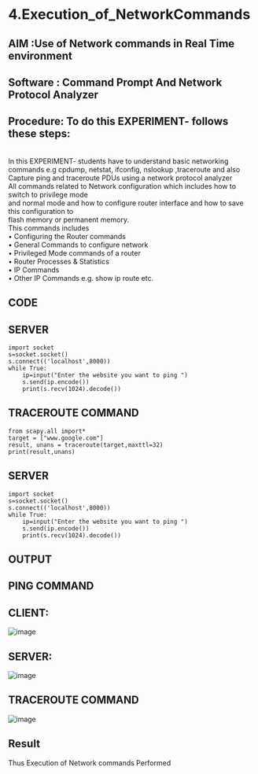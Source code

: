 # 4.Execution_of_NetworkCommands
## AIM :Use of Network commands in Real Time environment
## Software : Command Prompt And Network Protocol Analyzer
## Procedure: To do this EXPERIMENT- follows these steps:
<BR>
In this EXPERIMENT- students have to understand basic networking commands e.g cpdump, netstat, ifconfig, nslookup ,traceroute and also Capture ping and traceroute PDUs using a network protocol analyzer 
<BR>
All commands related to Network configuration which includes how to switch to privilege mode
<BR>
and normal mode and how to configure router interface and how to save this configuration to
<BR>
flash memory or permanent memory.
<BR>
This commands includes
<BR>
• Configuring the Router commands
<BR>
• General Commands to configure network
<BR>
• Privileged Mode commands of a router 
<BR>
• Router Processes & Statistics
<BR>
• IP Commands
<BR>
• Other IP Commands e.g. show ip route etc.
<BR>

## CODE
## SERVER
```
import socket 
s=socket.socket() 
s.connect(('localhost',8000)) 
while True: 
    ip=input("Enter the website you want to ping ") 
    s.send(ip.encode()) 
    print(s.recv(1024).decode())
```
## TRACEROUTE COMMAND
```
from scapy.all import* 
target = ["www.google.com"] 
result, unans = traceroute(target,maxttl=32) 
print(result,unans)
```
## SERVER
```
import socket 
s=socket.socket() 
s.connect(('localhost',8000)) 
while True: 
    ip=input("Enter the website you want to ping ") 
    s.send(ip.encode()) 
    print(s.recv(1024).decode())
```
## OUTPUT
## PING COMMAND
## CLIENT:

![image](https://github.com/Mahavidyajp/4.Execution_of_NetworkCommends/assets/144870914/e1243c89-f58d-4507-bb82-d7b4cf6a7fa7)

## SERVER:

![image](https://github.com/Mahavidyajp/4.Execution_of_NetworkCommends/assets/144870914/d77685e0-f036-45b7-8a2b-f42106c9ba67)

## TRACEROUTE COMMAND

![image](https://github.com/Mahavidyajp/4.Execution_of_NetworkCommends/assets/144870914/da66cd96-4f11-45f0-be8a-bc6a60c33470)

## Result
Thus Execution of Network commands Performed 
